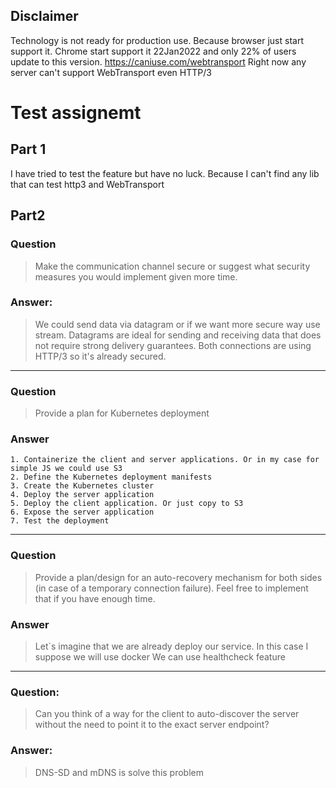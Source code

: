 ## Disclaimer
Technology is not ready for production use.
Because browser just start support it.
Chrome start support it 22Jan2022 and only 22% of users update to this version.
https://caniuse.com/webtransport
Right now any server can't support WebTransport even HTTP/3



# Test assignemt

## Part 1
I have tried to test the feature but have no luck. Because I can't find any lib that can test http3 and WebTransport


## Part2

### Question
> Make the communication channel secure or suggest what security measures you would implement given more time.
### Answer:
> We could send data via datagram or if we want more secure way use stream.
Datagrams are ideal for sending and receiving data that does not require strong delivery guarantees. Both connections are using HTTP/3 so it's already secured.
_________________________________________________________________________________________________________________________________________________

### Question
> Provide a plan for Kubernetes deployment
### Answer
```
1. Containerize the client and server applications. Or in my case for simple JS we could use S3
2. Define the Kubernetes deployment manifests
3. Create the Kubernetes cluster
4. Deploy the server application
5. Deploy the client application. Or just copy to S3
6. Expose the server application
7. Test the deployment
```
_________________________________________________________________________________________________________________________________________________
### Question
> Provide a plan/design for an auto-recovery mechanism for both sides (in case of a temporary connection failure). Feel free to implement that if you have enough time.
### Answer
> Let`s imagine that we are already deploy our service. In this case I suppose we will use docker
> We can use healthcheck feature

_________________________________________________________________________________________________________________________________________________
### Question:
> Can you think of a way for the client to auto-discover the server without the need to point it to the exact server endpoint?
### Answer:
>  DNS-SD and mDNS is solve this problem

